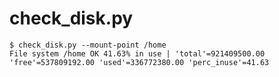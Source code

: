 # check_disk.py

    $ check_disk.py --mount-point /home
    File system /home OK 41.63% in use | 'total'=921409500.00 'free'=537809192.00 'used'=336772380.00 'perc_inuse'=41.63

